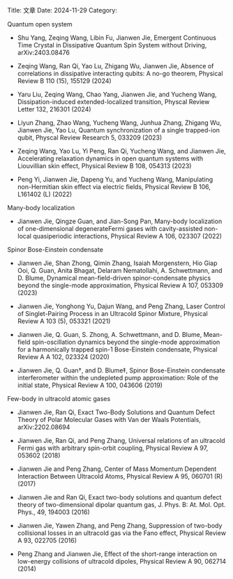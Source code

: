 Title: 文章
Date: 2024-11-29
Category: 

Quantum open system

- Shu Yang, Zeqing Wang, Libin Fu, Jianwen Jie, Emergent Continuous Time Crystal in Dissipative Quantum Spin System without Driving, arXiv:2403.08476

- Zeqing Wang, Ran Qi, Yao Lu, Zhigang Wu, Jianwen Jie, Absence of correlations in dissipative interacting qubits: A no-go theorem, Physical Review B 110 (15), 155129 (2024)
  
- Yaru Liu, Zeqing Wang, Chao Yang, Jianwen Jie, and Yucheng Wang, Dissipation-induced extended-localized transition, Physcal Review Letter 132, 216301 (2024)
  
- Liyun Zhang, Zhao Wang, Yucheng Wang, Junhua Zhang, Zhigang Wu, Jianwen Jie, Yao Lu, Quantum synchronization of a single trapped-ion qubit, Physcal Review Research 5, 033209 (2023)
  
- Zeqing Wang, Yao Lu, Yi Peng, Ran Qi, Yucheng Wang, and Jianwen Jie, Accelerating relaxation dynamics in open quantum systems with Liouvillian skin effect, Physical Review B 108, 054313 (2023)
  
- Peng Yi, Jianwen Jie, Dapeng Yu, and Yucheng Wang, Manipulating non-Hermitian skin effect via electric fields, Physical Review B 106, L161402 (L) (2022)


Many-body localization

- Jianwen Jie, Qingze Guan, and Jian-Song Pan, Many-body localization of one-dimensional degenerateFermi gases with cavity-assisted non-local quasiperiodic interactions, Physical Review A 106, 023307 (2022)

Spinor Bose-Einstein condensate

- Jianwen Jie, Shan Zhong, Qimin Zhang, Isaiah Morgenstern, Hio Giap Ooi, Q. Guan, Anita Bhagat, Delaram Nematollahi, A. Schwettmann, and D. Blume, Dynamical mean-field-driven spinor-condensate physics beyond the single-mode approximation, Physical Review A 107, 053309 (2023)

- Jianwen Jie, Yonghong Yu, Dajun Wang, and Peng Zhang, Laser Control of Singlet-Pairing Process in an Ultracold Spinor Mixture, Physical Review A 103 (5), 053321 (2021)

- Jianwen Jie, Q. Guan, S. Zhong, A. Schwettmann, and D. Blume, Mean-field spin-oscillation dynamics beyond the single-mode approximation for a harmonically trapped spin-1 Bose-Einstein condensate, Physical Review A A 102, 023324 (2020)

- Jianwen Jie, Q. Guan†, and D. Blume‡, Spinor Bose-Einstein condensate interferometer within the undepleted pump approximation: Role of the initial state, Physical Review A 100, 043606 (2019)

Few-body in ultracold atomic gases

- Jianwen Jie, Ran Qi, Exact Two-Body Solutions and Quantum Defect Theory of Polar Molecular Gases with Van der Waals Potentials, arXiv:2202.08694

- Jianwen Jie, Ran Qi, and Peng Zhang, Universal relations of an ultracold Fermi gas with arbitrary spin-orbit coupling, Physical Review A 97, 053602 (2018)

- Jianwen Jie and Peng Zhang, Center of Mass Momentum Dependent Interaction Between Ultracold Atoms, Physical Review A 95, 060701 (R) (2017)

- Jianwen Jie and Ran Qi, Exact two-body solutions and quantum defect theory of two-dimensional dipolar quantum gas, J. Phys. B: At. Mol. Opt. Phys., 49, 194003 (2016)

- Jianwen Jie, Yawen Zhang, and Peng Zhang, Suppression of two-body collisional losses in an ultracold gas via the Fano effect, Physical Review A 93, 022705 (2016)

- Peng Zhang and Jianwen Jie, Effect of the short-range interaction on low-energy collisions of ultracold dipoles, Physical Review A 90, 062714 (2014)